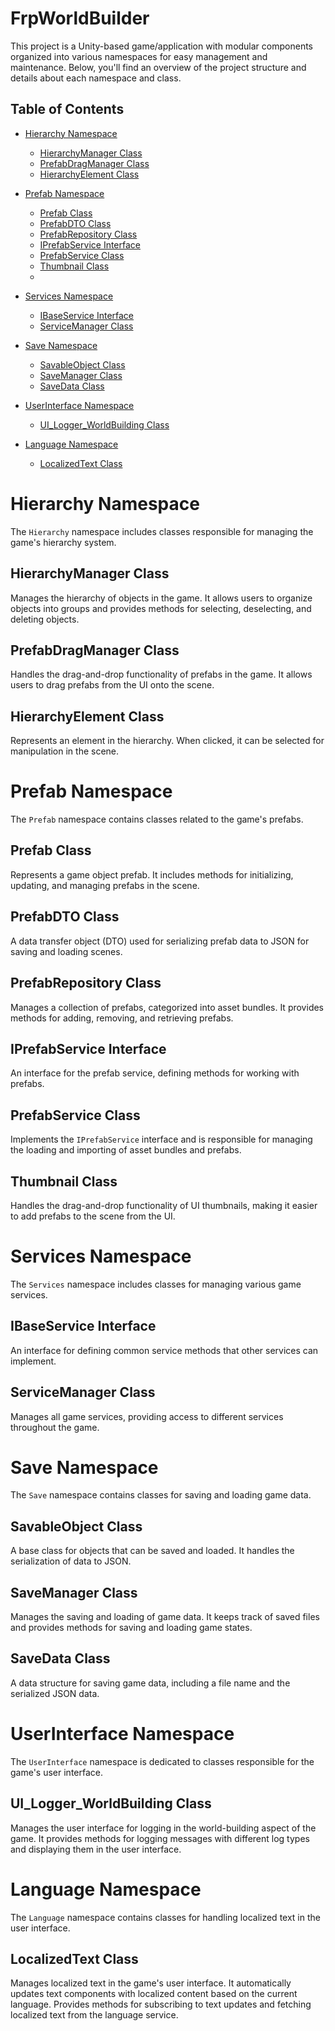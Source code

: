 # FrpWorldBuilder

This project is a Unity-based game/application with modular components organized into various namespaces for easy management and maintenance. Below, you'll find an overview of the project structure and details about each namespace and class.

## Table of Contents

- [Hierarchy Namespace](#hierarchy-namespace)
  - [HierarchyManager Class](#hierarchymanager-class)
  - [PrefabDragManager Class](#prefabdragmanager-class)
  - [HierarchyElement Class](#hierarchyelement-class)

- [Prefab Namespace](#prefab-namespace)
  - [Prefab Class](#prefab-class)
  - [PrefabDTO Class](#prefabdto-class)
  - [PrefabRepository Class](#prefabrepository-class)
  - [IPrefabService Interface](#iprefabservice-interface)
  - [PrefabService Class](#prefabservice-class)
  - [Thumbnail Class](#thumbnail-class)
  - 
- [Services Namespace](#services-namespace)
  - [IBaseService Interface](#ibaseservice-interface)
  - [ServiceManager Class](#servicemanager-class)

- [Save Namespace](#save-namespace)
  - [SavableObject Class](#savableobject-class)
  - [SaveManager Class](#savemanager-class)
  - [SaveData Class](#savedata-class)

- [UserInterface Namespace](#userinterface-namespace)
  - [UI_Logger_WorldBuilding Class](#ui_logger_worldbuilding-class)

- [Language Namespace](#language-namespace)
  - [LocalizedText Class](#localizedtext-class)

# Hierarchy Namespace

The `Hierarchy` namespace includes classes responsible for managing the game's hierarchy system.

## HierarchyManager Class

Manages the hierarchy of objects in the game. It allows users to organize objects into groups and provides methods for selecting, deselecting, and deleting objects.

## PrefabDragManager Class

Handles the drag-and-drop functionality of prefabs in the game. It allows users to drag prefabs from the UI onto the scene.

## HierarchyElement Class

Represents an element in the hierarchy. When clicked, it can be selected for manipulation in the scene.

# Prefab Namespace

The `Prefab` namespace contains classes related to the game's prefabs.

## Prefab Class

Represents a game object prefab. It includes methods for initializing, updating, and managing prefabs in the scene.

## PrefabDTO Class

A data transfer object (DTO) used for serializing prefab data to JSON for saving and loading scenes.

## PrefabRepository Class

Manages a collection of prefabs, categorized into asset bundles. It provides methods for adding, removing, and retrieving prefabs.

## IPrefabService Interface

An interface for the prefab service, defining methods for working with prefabs.

## PrefabService Class

Implements the `IPrefabService` interface and is responsible for managing the loading and importing of asset bundles and prefabs.

## Thumbnail Class

Handles the drag-and-drop functionality of UI thumbnails, making it easier to add prefabs to the scene from the UI.

# Services Namespace

The `Services` namespace includes classes for managing various game services.

## IBaseService Interface

An interface for defining common service methods that other services can implement.

## ServiceManager Class

Manages all game services, providing access to different services throughout the game.

# Save Namespace

The `Save` namespace contains classes for saving and loading game data.

## SavableObject Class

A base class for objects that can be saved and loaded. It handles the serialization of data to JSON.

## SaveManager Class

Manages the saving and loading of game data. It keeps track of saved files and provides methods for saving and loading game states.

## SaveData Class

A data structure for saving game data, including a file name and the serialized JSON data.

# UserInterface Namespace

The `UserInterface` namespace is dedicated to classes responsible for the game's user interface.

## UI_Logger_WorldBuilding Class

Manages the user interface for logging in the world-building aspect of the game. It provides methods for logging messages with different log types and displaying them in the user interface.

# Language Namespace

The `Language` namespace contains classes for handling localized text in the user interface.

## LocalizedText Class

Manages localized text in the game's user interface. It automatically updates text components with localized content based on the current language. Provides methods for subscribing to text updates and fetching localized text from the language service.
